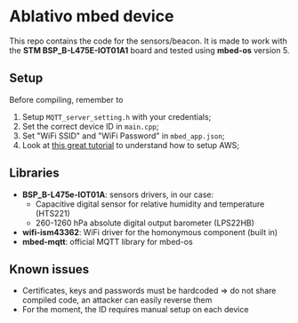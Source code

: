 # Ablativo mbed device

This repo contains the code for the sensors/beacon. It is made to work with the **STM BSP_B-L475E-IOT01A1** board and tested using **mbed-os** version 5.

## Setup
Before compiling, remember to 
1. Setup `MQTT_server_setting.h` with your credentials;
2. Set the correct device ID in `main.cpp`;
3. Set "WiFi SSID" and "WiFi Password" in `mbed_app.json`;
4. Look at [this great tutorial](https://os.mbed.com/users/coisme/notebook/aws-iot-from-mbed-os-device/) to understand how to setup AWS;


## Libraries
* **BSP_B-L475e-IOT01A**: sensors drivers, in our case:
    - Capacitive digital sensor for relative humidity and temperature (HTS221)
    - 260-1260 hPa absolute digital output barometer (LPS22HB)
* **wifi-ism43362**: WiFi driver for the homonymous component (built in)
* **mbed-mqtt**: official MQTT library for mbed-os


## Known issues
* Certificates, keys and passwords must be hardcoded => do not share compiled code, an attacker can easily reverse them
* For the moment, the ID requires manual setup on each device